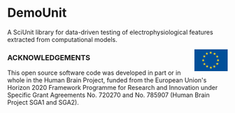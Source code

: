 # DemoUnit
A SciUnit library for data-driven testing of electrophysiological features extracted from computational models.

<div><img src="https://raw.githubusercontent.com/appukuttan-shailesh/DemoUnit/master/eu_logo.jpg" alt="EU Logo" width="15%" align="right"></div>

### ACKNOWLEDGEMENTS
This open source software code was developed in part or in whole in the Human Brain Project, funded from the European Union's Horizon 2020 Framework Programme for Research and Innovation under Specific Grant Agreements No. 720270 and No. 785907 (Human Brain Project SGA1 and SGA2).
